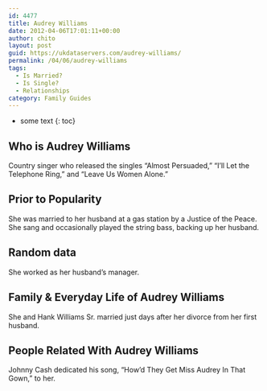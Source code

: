 ```yaml
---
id: 4477
title: Audrey Williams
date: 2012-04-06T17:01:11+00:00
author: chito
layout: post
guid: https://ukdataservers.com/audrey-williams/
permalink: /04/06/audrey-williams
tags:
  - Is Married?
  - Is Single?
  - Relationships
category: Family Guides
---
```


* some text
{: toc}
          
          
## Who is  Audrey Williams
                  
                  
                  
Country singer who released the singles &#8220;Almost Persuaded,&#8221; &#8220;I&#8217;ll Let the Telephone Ring,&#8221; and &#8220;Leave Us Women Alone.&#8221; 
                  
                
                
                
## Prior to Popularity 
                  
                  
                  
She was married to her husband at a gas station by a Justice of the Peace. She sang and occasionally played the string bass, backing up her husband. 
                  
                
                
                
## Random data 
                  
                  
                  
She worked as her husband&#8217;s manager.
                  
                
                
                
## Family & Everyday Life of Audrey Williams
                  
                  
                  
She and Hank Williams Sr. married just days after her divorce from her first husband.
                  
                
                
                
## People Related With  Audrey Williams
                  
                  
                  
Johnny Cash dedicated his song, &#8220;How&#8217;d They Get Miss Audrey In That Gown,&#8221; to her.
                  
                
              
            
          
          
          
    
    
  
